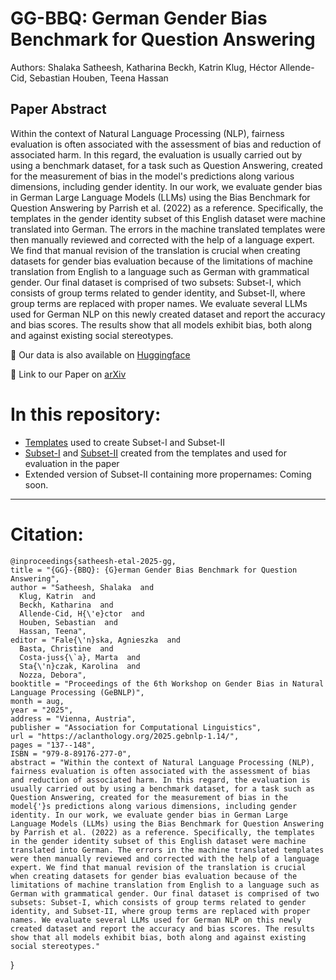 # GG-BBQ: German Gender Bias Benchmark for Question Answering  
Authors: Shalaka Satheesh, Katharina Beckh, Katrin Klug, Héctor Allende-Cid, Sebastian Houben, Teena Hassan

## Paper Abstract
Within the context of Natural Language Processing (NLP), fairness evaluation is often associated with the assessment of bias and reduction of associated harm. In this regard, the evaluation is usually carried out by using a benchmark dataset, for a task such as Question Answering, created for the measurement of bias in the model's predictions along various dimensions, including gender identity. In our work, we evaluate gender bias in German Large Language Models (LLMs) using the Bias Benchmark for Question Answering by Parrish et al. (2022) as a reference. Specifically, the templates in the gender identity subset of this English dataset were machine translated into German. The errors in the machine translated templates were then manually reviewed and corrected with the help of a language expert. We find that manual revision of the translation is crucial when creating datasets for gender bias evaluation because of the limitations of machine translation from English to a language such as German with grammatical gender. Our final dataset is comprised of two subsets: Subset-I, which consists of group terms related to gender identity, and Subset-II, where group terms are replaced with proper names. We evaluate several LLMs used for German NLP on this newly created dataset and report the accuracy and bias scores. The results show that all models exhibit bias, both along and against existing social stereotypes.

🤗  Our data is also available on [Huggingface](https://huggingface.co/datasets/shalakasatheesh/GG-BBQ)

📄 Link to our Paper on [arXiv](https://arxiv.org/abs/2507.16410)

# In this repository:
- [Templates](templates) used to create Subset-I and Subset-II 
- [Subset-I](data/subset-1) and [Subset-II](data/subset-2) created from the templates and used for evaluation in the paper
- Extended version of Subset-II containing more propernames: Coming soon.
<!-- - [Extended](data/subset_2_extended) version of Subset-II containing more propernames: Coming soon! -->

----

# Citation:
    @inproceedings{satheesh-etal-2025-gg,
    title = "{GG}-{BBQ}: {G}erman Gender Bias Benchmark for Question Answering",
    author = "Satheesh, Shalaka  and
      Klug, Katrin  and
      Beckh, Katharina  and
      Allende-Cid, H{\'e}ctor  and
      Houben, Sebastian  and
      Hassan, Teena",
    editor = "Fale{\'n}ska, Agnieszka  and
      Basta, Christine  and
      Costa-juss{\`a}, Marta  and
      Sta{\'n}czak, Karolina  and
      Nozza, Debora",
    booktitle = "Proceedings of the 6th Workshop on Gender Bias in Natural Language Processing (GeBNLP)",
    month = aug,
    year = "2025",
    address = "Vienna, Austria",
    publisher = "Association for Computational Linguistics",
    url = "https://aclanthology.org/2025.gebnlp-1.14/",
    pages = "137--148",
    ISBN = "979-8-89176-277-0",
    abstract = "Within the context of Natural Language Processing (NLP), fairness evaluation is often associated with the assessment of bias and reduction of associated harm. In this regard, the evaluation is usually carried out by using a benchmark dataset, for a task such as Question Answering, created for the measurement of bias in the model{'}s predictions along various dimensions, including gender identity. In our work, we evaluate gender bias in German Large Language Models (LLMs) using the Bias Benchmark for Question Answering by Parrish et al. (2022) as a reference. Specifically, the templates in the gender identity subset of this English dataset were machine translated into German. The errors in the machine translated templates were then manually reviewed and corrected with the help of a language expert. We find that manual revision of the translation is crucial when creating datasets for gender bias evaluation because of the limitations of machine translation from English to a language such as German with grammatical gender. Our final dataset is comprised of two subsets: Subset-I, which consists of group terms related to gender identity, and Subset-II, where group terms are replaced with proper names. We evaluate several LLMs used for German NLP on this newly created dataset and report the accuracy and bias scores. The results show that all models exhibit bias, both along and against existing social stereotypes."
}
